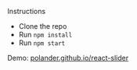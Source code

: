 Instructions

- Clone the repo
- Run `npm install`
- Run `npm start`

Demo: [polander.github.io/react-slider](https://polander.github.io/react-slider/)

